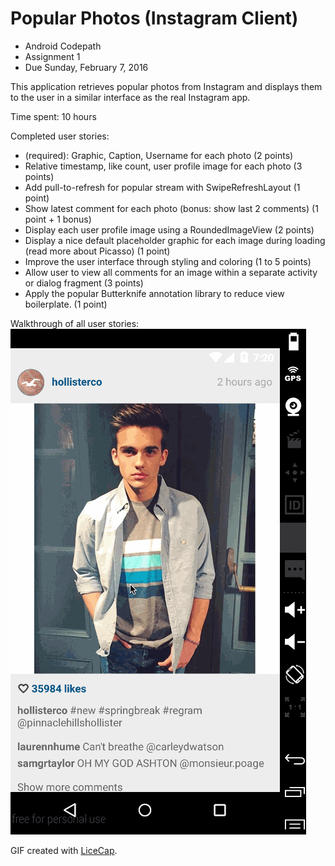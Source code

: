 # Popular Photos (Instagram Client)

- Android Codepath
- Assignment 1
- Due Sunday, February 7, 2016

This application retrieves popular photos from Instagram and displays them to the user in a similar
interface as the real Instagram app. 

Time spent: 10 hours

Completed user stories:

 * (required): Graphic, Caption, Username for each photo (2 points) 
 * Relative timestamp, like count, user profile image for each photo (3 points)
 * Add pull-to-refresh for popular stream with SwipeRefreshLayout (1 point)
 * Show latest comment for each photo (bonus: show last 2 comments) (1 point + 1 bonus)
 * Display each user profile image using a RoundedImageView (2 points)
 * Display a nice default placeholder graphic for each image during loading (read more about Picasso) (1 point)
 * Improve the user interface through styling and coloring (1 to 5 points)
 * Allow user to view all comments for an image within a separate activity or dialog fragment (3 points)
 * Apply the popular Butterknife annotation library to reduce view boilerplate. (1 point)

Walkthrough of all user stories:
![Video Walkthrough](instagram_walkthrough.gif)


GIF created with [LiceCap](http://www.cockos.com/licecap/).
